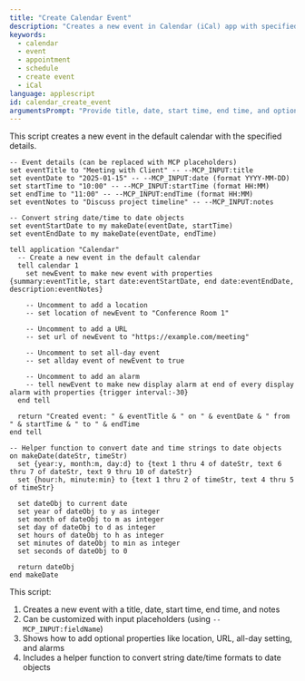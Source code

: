 ```yaml
---
title: "Create Calendar Event"
description: "Creates a new event in Calendar (iCal) app with specified details"
keywords:
  - calendar
  - event
  - appointment
  - schedule
  - create event
  - iCal
language: applescript
id: calendar_create_event
argumentsPrompt: "Provide title, date, start time, end time, and optional notes for the event"
---
```


This script creates a new event in the default calendar with the specified details.

```applescript
-- Event details (can be replaced with MCP placeholders)
set eventTitle to "Meeting with Client" -- --MCP_INPUT:title
set eventDate to "2025-01-15" -- --MCP_INPUT:date (format YYYY-MM-DD)
set startTime to "10:00" -- --MCP_INPUT:startTime (format HH:MM)
set endTime to "11:00" -- --MCP_INPUT:endTime (format HH:MM)
set eventNotes to "Discuss project timeline" -- --MCP_INPUT:notes

-- Convert string date/time to date objects
set eventStartDate to my makeDate(eventDate, startTime)
set eventEndDate to my makeDate(eventDate, endTime)

tell application "Calendar"
  -- Create a new event in the default calendar
  tell calendar 1
    set newEvent to make new event with properties {summary:eventTitle, start date:eventStartDate, end date:eventEndDate, description:eventNotes}
    
    -- Uncomment to add a location
    -- set location of newEvent to "Conference Room 1"
    
    -- Uncomment to add a URL
    -- set url of newEvent to "https://example.com/meeting"
    
    -- Uncomment to set all-day event
    -- set allday event of newEvent to true
    
    -- Uncomment to add an alarm
    -- tell newEvent to make new display alarm at end of every display alarm with properties {trigger interval:-30}
  end tell
  
  return "Created event: " & eventTitle & " on " & eventDate & " from " & startTime & " to " & endTime
end tell

-- Helper function to convert date and time strings to date objects
on makeDate(dateStr, timeStr)
  set {year:y, month:m, day:d} to {text 1 thru 4 of dateStr, text 6 thru 7 of dateStr, text 9 thru 10 of dateStr}
  set {hour:h, minute:min} to {text 1 thru 2 of timeStr, text 4 thru 5 of timeStr}
  
  set dateObj to current date
  set year of dateObj to y as integer
  set month of dateObj to m as integer
  set day of dateObj to d as integer
  set hours of dateObj to h as integer
  set minutes of dateObj to min as integer
  set seconds of dateObj to 0
  
  return dateObj
end makeDate
```

This script:
1. Creates a new event with a title, date, start time, end time, and notes
2. Can be customized with input placeholders (using `--MCP_INPUT:fieldName`)
3. Shows how to add optional properties like location, URL, all-day setting, and alarms
4. Includes a helper function to convert string date/time formats to date objects